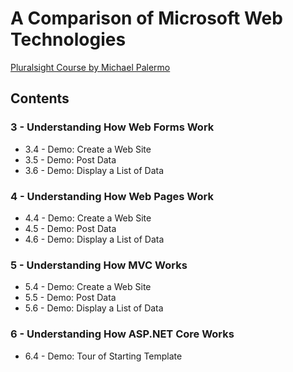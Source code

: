 # A Comparison of Microsoft Web Technologies

[Pluralsight Course by Michael Palermo](https://app.pluralsight.com/library/courses/microsoft-web-technology-comparison/table-of-contents)

## Contents

### 3 - Understanding How Web Forms Work

* 3.4 - Demo: Create a Web Site
* 3.5 - Demo: Post Data
* 3.6 - Demo: Display a List of Data

### 4 - Understanding How Web Pages Work

* 4.4 - Demo: Create a Web Site
* 4.5 - Demo: Post Data
* 4.6 - Demo: Display a List of Data

### 5 - Understanding How MVC Works

* 5.4 - Demo: Create a Web Site
* 5.5 - Demo: Post Data
* 5.6 - Demo: Display a List of Data

### 6 - Understanding How ASP.NET Core Works

* 6.4 - Demo: Tour of Starting Template
